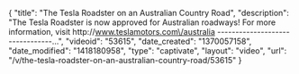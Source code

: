 {
    "title": "The Tesla Roadster on an Australian Country Road",
    "description": "The Tesla Roadster is now approved for Australian roadways! For more information, visit http:\/\/www.teslamotors.com\/australia --------------------------------...",
    "videoid": "53615",
    "date_created": "1370057158",
    "date_modified": "1418180958",
    "type": "captivate",
    "layout": "video",
    "url": "\/v\/the-tesla-roadster-on-an-australian-country-road\/53615"
}
